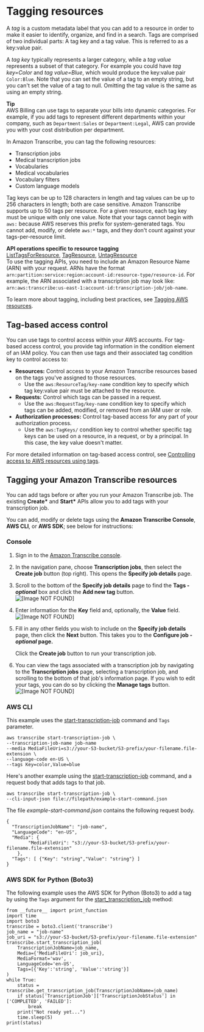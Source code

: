 # Tagging resources<a name="tagging"></a>

A *tag* is a custom metadata label that you can add to a resource in order to make it easier to identify, organize, and find in a search\. Tags are comprised of two individual parts: A tag key and a tag value\. This is referred to as a key:value pair\.

A *tag key* typically represents a larger category, while a *tag value* represents a subset of that category\. For example you could have *tag key=Color* and *tag value=Blue*, which would produce the key:value pair `Color:Blue`\. Note that you can set the value of a tag to an empty string, but you can't set the value of a tag to null\. Omitting the tag value is the same as using an empty string\.

**Tip**  
AWS Billing can use tags to separate your bills into dynamic categories\. For example, if you add tags to represent different departments within your company, such as `Department:Sales` or `Department:Legal`, AWS can provide you with your cost distribution per department\.

In Amazon Transcribe, you can tag the following resources:
+ Transcription jobs
+ Medical transcription jobs
+ Vocabularies
+ Medical vocabularies
+ Vocabulary filters
+ Custom language models

Tag keys can be up to 128 characters in length and tag values can be up to 256 characters in length; both are case sensitive\. Amazon Transcribe supports up to 50 tags per resource\. For a given resource, each tag key must be unique with only one value\. Note that your tags cannot begin with `aws:` because AWS reserves this prefix for system\-generated tags\. You cannot add, modify, or delete `aws:*` tags, and they don't count against your tags\-per\-resource limit\.

**API operations specific to resource tagging**  
 [ListTagsForResource](https://docs.aws.amazon.com/transcribe/latest/dg/API_ListTagsForResource.html), [TagResource](https://docs.aws.amazon.com/transcribe/latest/dg/API_TagResource.html), [UntagResource](https://docs.aws.amazon.com/transcribe/latest/dg/API_UntagResource.html)   
To use the tagging APIs, you need to include an Amazon Resource Name \(ARN\) with your request\. ARNs have the format `arn:partition:service:region:account-id:resource-type/resource-id`\. For example, the ARN associated with a transcription job may look like: `arn:aws:transcribe:us-east-1:account-id:transcription-job/job-name`\.

To learn more about tagging, including best practices, see [Tagging AWS resources](https://docs.aws.amazon.com/general/latest/gr/aws_tagging.html)\.

## Tag\-based access control<a name="tagging-access-control"></a>

You can use tags to control access within your AWS accounts\. For tag\-based access control, you provide tag information in the condition element of an IAM policy\. You can then use tags and their associated tag condition key to control access to:
+ **Resources:** Control access to your Amazon Transcribe resources based on the tags you've assigned to those resources\.
  + Use the `aws:ResourceTag/key-name` condition key to specify which tag key:value pair must be attached to the resource\.
+ **Requests:** Control which tags can be passed in a request\.
  + Use the `aws:RequestTag/key-name` condition key to specify which tags can be added, modified, or removed from an IAM user or role\.
+ **Authorization processes:** Control tag\-based access for any part of your authorization process\.
  +  Use the `aws:TagKeys/` condition key to control whether specific tag keys can be used on a resource, in a request, or by a principal\. In this case, the key value doesn't matter\.

For more detailed information on tag\-based access control, see [Controlling access to AWS resources using tags](https://docs.aws.amazon.com/IAM/latest/UserGuide/access_tags.html)\. 

## Tagging your Amazon Transcribe resources<a name="tagging-how-to"></a>

You can add tags before or after you run your Amazon Transcribe job\. The existing **Create\*** and **Start\*** APIs allow you to add tags with your transcription job\.

You can add, modify or delete tags using the **Amazon Transcribe Console**, **AWS CLI**, or **AWS SDK**; see below for instructions:

### Console<a name="tagging-howto-console"></a>

1. Sign in to the [Amazon Transcribe console](https://console.aws.amazon.com/transcribe/)\.

1. In the navigation pane, choose **Transcription jobs**, then select the **Create job** button \(top right\)\. This opens the **Specify job details** page\.

1. Scroll to the bottom of the **Specify job details** page to find the **Tags \- *optional*** box and click the **Add new tag** button\.  
![\[Image NOT FOUND\]](http://docs.aws.amazon.com/transcribe/latest/dg/images/add-new-tag.png)

1. Enter information for the **Key** field and, optionally, the **Value** field\.  
![\[Image NOT FOUND\]](http://docs.aws.amazon.com/transcribe/latest/dg/images/add-new-tag-color.png)

1. Fill in any other fields you wish to include on the **Specify job details** page, then click the **Next** button\. This takes you to the **Configure job \- *optional* page\.**

   Click the **Create job** button to run your transcription job\. 

1. You can view the tags associated with a transcription job by navigating to the **Transcription jobs** page, selecting a transcription job, and scrolling to the bottom of that job's information page\. If you wish to edit your tags, you can do so by clicking the **Manage tags** button\.  
![\[Image NOT FOUND\]](http://docs.aws.amazon.com/transcribe/latest/dg/images/view-tags.png)

### AWS CLI<a name="tagging-howto-cli"></a>

This example uses the [start\-transcription\-job](https://awscli.amazonaws.com/v2/documentation/api/latest/reference/transcribe/start-transcription-job.html) command and `Tags` parameter\.

```
aws transcribe start-transcription-job \
--transcription-job-name job-name
--media MediaFileUri=s3://your-S3-bucket/S3-prefix/your-filename.file-extension \
--language-code en-US \
--tags Key=color,Value=blue
```

Here's another example using the [start\-transcription\-job](https://awscli.amazonaws.com/v2/documentation/api/latest/reference/transcribe/start-transcription-job.html) command, and a request body that adds tags to that job\.

```
aws transcribe start-transcription-job \
--cli-input-json file://filepath/example-start-command.json
```

The file *example\-start\-command\.json* contains the following request body\.

```
{
  "TranscriptionJobName": "job-name",
  "LanguageCode": "en-US",
  "Media": {
        "MediaFileUri": "s3://your-S3-bucket/S3-prefix/your-filename.file-extension"
    },
  "Tags": [ {"Key": "string","Value": "string"} ]
}
```

### AWS SDK for Python \(Boto3\)<a name="tagging-howto-sdk"></a>

The following example uses the AWS SDK for Python \(Boto3\) to add a tag by using the `Tags` argument for the [start\_transcription\_job](https://boto3.amazonaws.com/v1/documentation/api/latest/reference/services/transcribe.html#TranscribeService.Client.start_transcription_job) method:

```
from __future__ import print_function
import time
import boto3
transcribe = boto3.client('transcribe')
job_name = "job-name"
job_uri = "s3://your-S3-bucket/S3-prefix/your-filename.file-extension"
transcribe.start_transcription_job(
    TranscriptionJobName=job_name,
    Media={'MediaFileUri': job_uri},
    MediaFormat='wav',
    LanguageCode='en-US', 
    Tags=[{'Key':'string', 'Value':'string'}]
)
while True:
    status = transcribe.get_transcription_job(TranscriptionJobName=job_name)
    if status['TranscriptionJob']['TranscriptionJobStatus'] in ['COMPLETED', 'FAILED']:
        break
    print("Not ready yet...")
    time.sleep(5)
print(status)
```